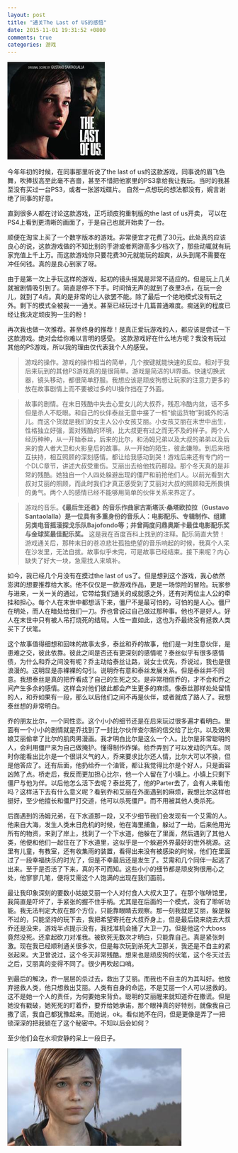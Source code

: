 ```yaml
---
layout: post
title: "通关The Last of US的感悟"
date: 2015-11-01 19:31:52 +0800
comments: true
categories: 游戏
---
```


![Alt text](/images/1446377446064.jpg)

今年年初的时候，在同事那里听说了the last of us的这款游戏，同事说的眉飞色舞，吹捧拔高至此毫不吝啬，甚至不惜把他家里的PS3拿给我让我玩。当时的我甚至没有买过一台PS3，或者一张游戏碟片。
自然一点想玩的想法都没有，婉言谢绝了同事的好意。

<!--more-->

直到很多人都在讨论这款游戏，正巧顽皮狗重制版的the last of us开卖， 可以在PS4上看到更清晰的画面了，于是自己也就开始卖了一台。

顺便在淘宝上买了一个数字版本的游戏。非常便宜才花费了30元。此处真的应该良心的说，这款游戏做的不知比别的手游或者网游高多少档次了，那些动辄就有玩家充值上千上万。而这款游戏你只要花费30元就能玩的超爽，从头到尾不需要在冲任何钱。真的是良心到家了呀。


由于是第一次上手玩这样的游戏，起初的镜头摇晃是非常不适应的。但是玩上几关就被剧情吸引到了。简直是停不下手。时间悄无声的就到了夜里3点，在玩一会儿，就到了4点。真的是非常的让人欲罢不能。除了最后一个绝地模式没有玩之外。剩下的模式全被我一一通关。甚至已经玩过十几篇普通难度。痴迷到的程度已经让我决定顽皮狗一生的粉！

再次我也做一次推荐。甚至终身的推荐！是真正爱玩游戏的人，都应该是尝试一下这款游戏。绝对会给你难以言明的感受。
这款游戏好在什么地方呢？我没有玩过其他的PS游戏，所以我的理由仅代表我个人的感受。

> 游戏的操作。游戏的操作相当的简单，几个按键就能快速的反应。相对于我后来玩到的其他PS游戏真的是很简单。游戏是简洁的UI界面。快速切换武器，镜头移动，都很简单舒服。我想应该是顽皮狗想让玩家的注意力更多的放在故事剧情上而不要被过多的UI操作挡在了外面。

> 故事的剧情。在末日残酷中失去心爱女儿的大叔乔，残忍冷酷内敛，话不多但是杀人不眨眼。和自己的伙伴泰丝无意中接了一桩“偷运货物”到城外的活儿。而这个货就是我们的女主人公小女孩艾丽。小女孩艾丽在末世中出生，性格独立好强，面对残酷的环境，比大叔更有过之而无不及的样子。两个人经历种种，从一开始泰丝，后来的比尔，和汤姆兄弟以及大叔的弟弟以及后来的食人者大卫和火影皇后的故事。从一开始的陌生，彼此嫌隙。到后来相互扶持，相互照顾的深刻感情。都让给我感动到哭！游戏后来还有专门的一个DLC章节，讲述大叔受重伤。艾丽出去给他找药那段。那个冬天真的是非常的残酷。她独自一个人四处躲避出现的僵尸和前抢他们人。以前光看到大叔对艾丽的照顾，而此时我们才真正感受到了艾丽对大叔的照顾和无所畏惧的勇气。两个人的感情已经不能够用简单的伙伴关系来界定了。

> 游戏的音乐。**《最后生还者》的音乐作曲家古斯塔沃·桑塔欧拉拉（Gustavo Santaolalla）是一位具有多重身份的音乐人：电影配乐、专辑制作、组建另类电音摇滚探戈乐队Bajofondo等；并曾两度问鼎奥斯卡最佳电影配乐奖与金球奖最佳配乐奖。** 这是我在百度百科上找到的注释。配乐简直大赞！游戏通关后，那种末日的苍凉悲壮孤独绝望的音乐响起的时候，我真个人呆在沙发里，无法自拔。故事似乎未完，可是故事已经结束。接下来呢？内心缺失了好大一块，急需找人来填补。

如今，我已经几个月没有在摸过the last of us了。但是想到这个游戏，我心依然澎湃的想要推荐给大家。他不仅仅是一款游戏作品，更是一场惊险的冒险。玩家参与进来，一关一关的通过，它带给我们通关的成就感之外，还有对两位主人公的牵挂和担心。每个人在末世中都想活下来，僵尸不是最可怕的，可怕的是人心。僵尸在明处，而人在暗处给我们一刀。乔也曾说过自己做过那种事。他也不是好人。好人在末世中只有被人吊打烧死的结局。人性一直如此，这也为乔最终没有拯救人类买下了伏笔。

这个故事值得细想和回味的故事太多，泰丝和乔的故事，他们是一对生意伙伴，是患难之交，彼此依靠。彼此之间是否还有更深刻的感情呢？泰丝似乎有很多感情债，为什么和乔之间没有呢？乔主动给泰丝让路，说女士优先，乔说过，我也是很浪漫的。这明显是赤裸裸的勾引。说明乔有意和泰丝发展关系。但是泰丝并不同意。我想泰丝是真的把乔看成了自己的生死之交。是非常相信乔的，才不会和乔之间产生多余的感情。这样会对他们彼此都会产生更多的麻烦。像泰丝那样处处留情的人，和乔如果有一段，那么以后他们之间不再是伙伴，或者就成了路人了。我想泰丝想的非常明白。

乔的朋友比尔，一个同性恋。这个小小的细节还是在后来玩过很多遍才看明白。里面有一个小小的剧情就是乔找到了一封比尔伙伴查尔斯的信交给了比尔。以及效果娘艾丽偷拿了比尔的肌肉男漫画。我才明白比尔是这么一个人。比尔是非常聪明的人，会利用僵尸来为自己做掩护。懂得制作炸弹。给乔弄到了可以发动的汽车。同时你能看出比尔是一个很讲义气的人，乔来要求比尔还人情，比尔大可以不换，但是他答应了。还有后面，他扔给乔一个油管，都让我觉得比尔是个好人，只是面容凶煞了点。桥走后，我反而更加担心比尔，他一个人留在了小镇上。小镇上只剩下僵尸与他为伴。以后他怎么活下去呢？泰丝死了，他的Parter去了，会有人来看他吗？这样活下去有什么意义呢？看到乔和艾丽在外面遇到的麻烦，我想比尔这样也挺好，至少他擅长和僵尸打交道，他可以杀死僵尸。而不用被其他人类杀死。

后面遇到的汤姆兄弟，在下水道那一段，又不少细节我们会发现有一个艾需的人。他来自大海，发生人类末日危机的时候，他在海里捕鱼，躲过了一劫，后来他用光所有的物资，来到了岸上，找到了一个下水道，他躲在了里面，然后遇到了其他人类，他便和他们一起住在了下水道里，这似乎是一个躲避外界最好的世外桃源。这里有儿童，有教室，还有收集雨的装置，看得出来没有被感染的时候，他们在里面过了一段幸福快乐的时光了，但是不幸最后还是发生了。艾需和几个同伴一起逃了出来。至于是否活了下来，真的不可而知。这些小小的细节都是顽皮狗很用心之处，他寥寥几笔，便将艾需这个人饱满的出现在我们面前。


最让我印象深刻的要数小姑娘艾丽一个人对付食人大叔大卫了。在那个咖啡馆里，我简直是吓坏了，手紧张的握不住手柄。尤其是在后面的一个模式，没有了聆听功能。我无法判定大叔在那个方位，只能靠眼睛去观察。那一刻我就是艾丽，躲是躲不过的，只能坚持的玩下去，我把希望寄托在大叔乔身上，但是最后绕来绕去大叔乔还是没来，游戏半点提示没有，我找准机会捅了大卫一刀。但是他这个大boss竟然没死。还拿起砍刀对准我。被砍死无数次才明白，只能靠自己。真是紧张刺激。现在我已经顺利通关很多次，但是每次玩到杀死大卫那关，我还是不自主的紧张起来。大卫曾说过，这个冬天非常残酷。想来也是顽皮狗的伏笔，这个冬天过去之后，艾丽真的变得不同了。很少再吹起口哨。

到最后的解决，乔一层层的杀过去，救出了艾丽。而我也不自主的为其叫好。他放弃拯救人类，他只想救出艾丽。人类有自身的命运，不是艾丽一个人可以拯救的。这不是她一个人的责任，为何要她来背负。聪明的艾丽醒来就知道乔在撒谎。但是她没有戳破，她死死的盯着乔，要乔给她承诺，那个眼神真的好特别，就像我自己撒了谎，我自己都犹豫起来。而她说，ok。看似她不在问，但是更像是弄了一把锁深深的把我锁在了这个秘密中。不知以后会如何？


至少他们会在水坝安静的呆上一段日子。


![Alt text](/images/1446377484270.jpg)

